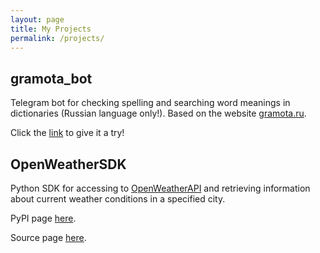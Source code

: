 ```yaml
---
layout: page
title: My Projects
permalink: /projects/
---
```


## gramota_bot

Telegram bot for checking spelling and searching word meanings in dictionaries (Russian language only!). Based on the website [gramota.ru](https://gramota.ru).

Click the [link](https://t.me/ggrraammoottaa_bot) to give it a try!


## OpenWeatherSDK

Python SDK for accessing to [OpenWeatherAPI](https://openweathermap.org/api) and retrieving information about current weather conditions in a specified city.

PyPI page [here](https://pypi.org/project/msklv-openweather-sdk/).

Source page [here](https://github.com/maskalev/openweather_sdk).
